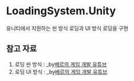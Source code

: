 # LoadingSystem.Unity
유니티에서 지원하는 씬 방식 로딩과 UI 방식 로딩을 구현
## 참고 자료 
1) 로딩 씬 방식 : _by[베르의 게임 개발 유튜브](https://url.kr/6eX957)  
2) 로딩 UI 방식 : _by[베르의 게임 개발 유튜브](https://url.kr/FMC9Aq) 

